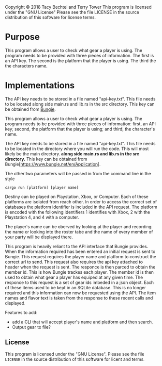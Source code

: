 Copyright © 2018 Tacy Bechtel and Terry Tower
This program is licensed under the "GNU License"
Please see the file LICENSE in the source distribution of this software for license terms.

# Purpose 

This program allows a user to check what gear a player is using. The program needs to be provided with three pieces of information. The first is an API key.  The second is the platform that the player is using. The third the the characters name.

# Implementations

The API key needs to be stored in a file named "api-key.txt". This file needs to be located along side main.rs and lib.rs in the src directory. This key can be obtained from [Bungie](https://www.bungie.net/en/Application]).

This program allows a user to check what gear a player is using. The program needs to be provided with three pieces of information: first, an API key; second, the platform that the player is using; and third, the character's name.

The API key needs to be stored in a file named "api-key.txt". This file needs to be located in the directory where you will run the code. This will most likely be the main directory. **along side main.rs and lib.rs in the src directory.** This key can be obtained from Bungie[https://www.bungie.net/en/Application].

The other two parameters will be passed in from the command line in the style
```
cargo run [platform] [player name]
```

Destiny can be played on Playstation, Xbox, or Computer. Each of these platforms are isolated from reach other. In order to access the correct set of databases the platform identifier is included in the API request. The platform is encoded with the following identifiers 1 identifies with Xbox, 2 with the Playstation 4, and 4 with a computer.

The player's name can be oberved by looking at the player and recording the name or looking into the roster tabe and the name of every member of your party will be displayed there. 

This program is heavily reliant to the API interface that Bungie provides. When the information required has been entered an initial request is sent to Bungie. This request requires the player name and platform to construct the correct url to send. This request also requires the api key attached to header when the request is sent. The responce is then parced to obtain the member id. This is how Bungie trackes each player. The member id is then used to obtain what gear a player has equiped at any given time. The responce to this request is a set of gear ids imbeded in a json object. Each of these items used to be kept in an SQLite database. This is no longer required and this information can now be requested using the API. 
The item names and flavor text is taken from the response to these recent calls and displayed. 

Features to add:
- add a CLI that will accept player's name and platform and then search.
- Output gear to file?

## License

This program is licensed under the "GNU License".  Please
see the file `LICENSE` in the source distribution of this
software for licent and terms.

